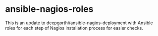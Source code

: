 # ansible-nagios-roles

This is an update to deepgorthi/ansible-nagios-deployment with Ansible roles for each step of Nagios installation process for easier checks. 
